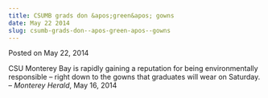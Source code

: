 ```yaml
---
title: CSUMB grads don &apos;green&apos; gowns
date: May 22 2014
slug: csumb-grads-don--apos-green-apos--gowns
---
```





<span class="date">Posted on May 22, 2014    </span>
<p>CSU Monterey Bay is rapidly gaining a reputation for being
environmentally responsible &#x2013; right down to the gowns that
graduates will wear on Saturday.<br>
&#x2013; <em>Monterey Herald</em>, May 16, 2014</br></p>





